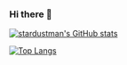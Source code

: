 ### Hi there 👋

<!--
**stardustman/stardustman** is a ✨ _special_ ✨ repository because its `README.md` (this file) appears on your GitHub profile.

Here are some ideas to get you started:

- 🔭 I’m currently working on ...
- 🌱 I’m currently learning ...
- 👯 I’m looking to collaborate on ...
- 🤔 I’m looking for help with ...
- 💬 Ask me about ...
- 📫 How to reach me: ...
- 😄 Pronouns: ...
- ⚡ Fun fact: ...
-->

[![stardustman's GitHub stats](https://github-readme-stats.vercel.app/api?username=stardustman&show_icons=true&theme=dracula)](https://github.com/stardustman)

[![Top Langs](https://github-readme-stats.vercel.app/api/top-langs/?username=stardustman&hide=shell&layout=compact&theme=dracula)](https://github.com/stardustman)

